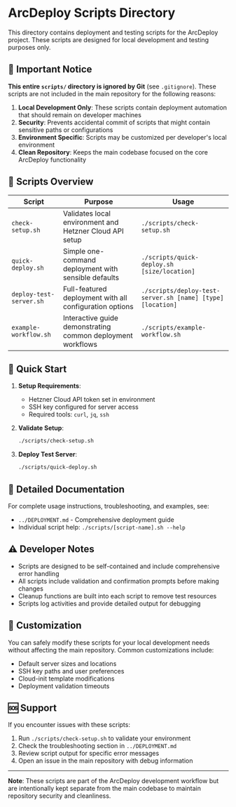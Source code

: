 # ArcDeploy Scripts Directory

This directory contains deployment and testing scripts for the ArcDeploy project. These scripts are designed for local development and testing purposes only.

## 🚨 Important Notice

**This entire `scripts/` directory is ignored by Git** (see `.gitignore`). These scripts are not included in the main repository for the following reasons:

1. **Local Development Only**: These scripts contain deployment automation that should remain on developer machines
2. **Security**: Prevents accidental commit of scripts that might contain sensitive paths or configurations
3. **Environment Specific**: Scripts may be customized per developer's local environment
4. **Clean Repository**: Keeps the main codebase focused on the core ArcDeploy functionality

## 📁 Scripts Overview

| Script | Purpose | Usage |
|--------|---------|--------|
| `check-setup.sh` | Validates local environment and Hetzner Cloud API setup | `./scripts/check-setup.sh` |
| `quick-deploy.sh` | Simple one-command deployment with sensible defaults | `./scripts/quick-deploy.sh [size/location]` |
| `deploy-test-server.sh` | Full-featured deployment with all configuration options | `./scripts/deploy-test-server.sh [name] [type] [location]` |
| `example-workflow.sh` | Interactive guide demonstrating common deployment workflows | `./scripts/example-workflow.sh` |

## 🚀 Quick Start

1. **Setup Requirements**:
   - Hetzner Cloud API token set in environment
   - SSH key configured for server access
   - Required tools: `curl`, `jq`, `ssh`

2. **Validate Setup**:
   ```bash
   ./scripts/check-setup.sh
   ```

3. **Deploy Test Server**:
   ```bash
   ./scripts/quick-deploy.sh
   ```

## 📖 Detailed Documentation

For complete usage instructions, troubleshooting, and examples, see:
- `../DEPLOYMENT.md` - Comprehensive deployment guide
- Individual script help: `./scripts/[script-name].sh --help`

## ⚠️ Developer Notes

- Scripts are designed to be self-contained and include comprehensive error handling
- All scripts include validation and confirmation prompts before making changes
- Cleanup functions are built into each script to remove test resources
- Scripts log activities and provide detailed output for debugging

## 🔧 Customization

You can safely modify these scripts for your local development needs without affecting the main repository. Common customizations include:

- Default server sizes and locations
- SSH key paths and user preferences
- Cloud-init template modifications
- Deployment validation timeouts

## 🆘 Support

If you encounter issues with these scripts:

1. Run `./scripts/check-setup.sh` to validate your environment
2. Check the troubleshooting section in `../DEPLOYMENT.md`
3. Review script output for specific error messages
4. Open an issue in the main repository with debug information

---

**Note**: These scripts are part of the ArcDeploy development workflow but are intentionally kept separate from the main codebase to maintain repository security and cleanliness.